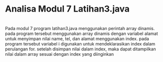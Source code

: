 # Analisa Modul 7 Latihan3.java
#

Pada modul 7 program latihan3.java menggunakan perintah array dinamis. pada program tersebut menggunakan array dinamis dengan variabel alamat untuk menyimpan nilai name, tel, dan alamat menggunakan index. pada program tersebut variabel i digunakan untuk mendeklarasikan index dalam perulangan for. setelah disimpan nilai dalam index, maka dapat ditampilkan nilai dalam array sesuai dengan index yang diinginkan